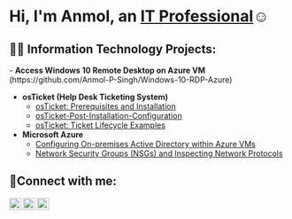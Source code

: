<h1>Hi, I'm Anmol, an <a href="https://linkedin.com/in/Josh">IT Professional</a>☺</h1>

<h2>👨‍💻 Information Technology Projects:</h2>
- <b>Access Windows 10 Remote Desktop on Azure VM</b> (https://github.com/Anmol-P-Singh/Windows-10-RDP-Azure)

- <b>osTicket (Help Desk Ticketing System)</b>
  - [osTicket: Prerequisites and Installation](https://github.com/Anmol-P-Singh/osticket-prereqs)
  - [osTicket-Post-Installation-Configuration](https://github.com/Anmol-P-Singh/osTicket-Post-Installation-Configuration)
  - [osTicket: Ticket Lifecycle Examples](https://github.com/joshmadakorcc/ticket-lifecycle)
- <b>Microsoft Azure</b>
  - [Configuring On-premises Active Directory within Azure VMs](https://github.com/joshmadakorcc/configure-ad)
  - [Network Security Groups (NSGs) and Inspecting Network Protocols](https://github.com/joshmadakorcc/azure-network-protocols)

<h2>🤳Connect with me:</h2>

[<img align="left" alt="Josh | Twitter" width="22px" src="https://cdn.jsdelivr.net/npm/simple-icons@v3/icons/twitter.svg" />][twitter]
[<img align="left" alt="Josh | LinkedIn" width="22px" src="https://cdn.jsdelivr.net/npm/simple-icons@v3/icons/linkedin.svg" />][linkedin]
[<img align="left" alt="Josh | Instagram" width="22px" src="https://cdn.jsdelivr.net/npm/simple-icons@v3/icons/instagram.svg" />][instagram]

[twitter]: https://twitter.com/Josh
[instagram]: https://www.instagram.com/Josh
[linkedin]: https://linkedin.com/in/Josh

